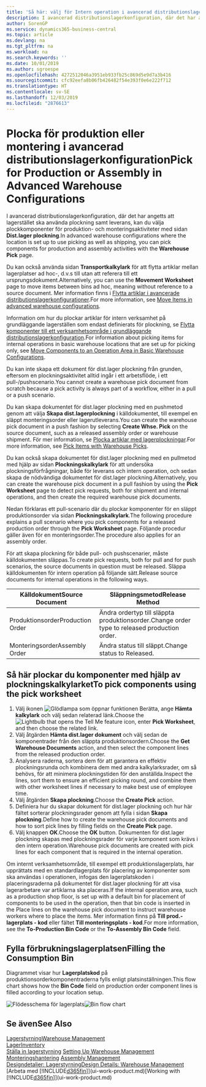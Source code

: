 ```yaml
---
title: 'Så här: välj för Intern operation i avancerad distributionslagerkonfiguration | Microsoft Docs'
description: I avancerad distributionslagerkonfiguration, där det har angetts att lagerstället ska använda plockning samt leverans, kan du välja plockkomponenter för produktion- och monteringsaktiviteter med sidan **Dist.lager plockning**.
author: SorenGP
ms.service: dynamics365-business-central
ms.topic: article
ms.devlang: na
ms.tgt_pltfrm: na
ms.workload: na
ms.search.keywords: ''
ms.date: 10/01/2019
ms.author: sgroespe
ms.openlocfilehash: 4272512046a3951eb933fb25c869d5e9d7a3b416
ms.sourcegitcommit: cfc92eefa8b06fb426482f54e393f0e6e222f712
ms.translationtype: HT
ms.contentlocale: sv-SE
ms.lasthandoff: 12/03/2019
ms.locfileid: "2876613"
---
```

# <a name="pick-for-production-or-assembly-in-advanced-warehouse-configurations"></a><span data-ttu-id="2482e-103">Plocka för produktion eller montering i avancerad distributionslagerkonfiguration</span><span class="sxs-lookup"><span data-stu-id="2482e-103">Pick for Production or Assembly in Advanced Warehouse Configurations</span></span>
<span data-ttu-id="2482e-104">I avancerad distributionslagerkonfiguration, där det har angetts att lagerstället ska använda plockning samt leverans, kan du välja plockkomponenter för produktion- och monteringsaktiviteter med sidan **Dist.lager plockning**.</span><span class="sxs-lookup"><span data-stu-id="2482e-104">In advanced warehouse configurations where the location is set up to use picking as well as shipping, you can pick components for production and assembly activities with the **Warehouse Pick** page.</span></span>  

<span data-ttu-id="2482e-105">Du kan också använda sidan **Transportkalkylark** för att flytta artiklar mellan lagerplatser ad hoc-, d.v.s till utan att referera till ett ursprungsdokument.</span><span class="sxs-lookup"><span data-stu-id="2482e-105">Alternatively, you can use the **Movement Worksheet** page to move items between bins ad hoc, meaning without reference to a source document.</span></span> <span data-ttu-id="2482e-106">Mer information finns i [Flytta artiklar i avancerade distributionslagerkonfigurationer](warehouse-how-to-move-items-in-advanced-warehousing.md).</span><span class="sxs-lookup"><span data-stu-id="2482e-106">For more information, see [Move Items in advanced warehouse configurations](warehouse-how-to-move-items-in-advanced-warehousing.md).</span></span>  

<span data-ttu-id="2482e-107">Information om hur du plockar artiklar för intern verksamhet på grundläggande lagerställen som endast definierats för plockning, se [Flytta komponenter till ett verksamhetsområde i grundläggande distributionslagerkonfiguration](warehouse-how-to-move-components-to-an-operation-area-in-basic-warehousing.md).</span><span class="sxs-lookup"><span data-stu-id="2482e-107">For information about picking items for internal operations in basic warehouse locations that are set up for picking only, see [Move Components to an Operation Area in Basic Warehouse Configurations](warehouse-how-to-move-components-to-an-operation-area-in-basic-warehousing.md).</span></span>  

<span data-ttu-id="2482e-108">Du kan inte skapa ett dokument för dist.lager plockning från grunden, eftersom en plockningsaktivitet alltid ingår i ett arbetsflöde, i ett pull-/pushscenario.</span><span class="sxs-lookup"><span data-stu-id="2482e-108">You cannot create a warehouse pick document from scratch because a pick activity is always part of a workflow, either in a pull or a push scenario.</span></span>  

<span data-ttu-id="2482e-109">Du kan skapa dokumentet för dist.lager plockning med en pushmetod genom att välja **Skapa dist.lagerplockning** i källdokumentet, till exempel en släppt monteringsorder eller lagerutleverans.</span><span class="sxs-lookup"><span data-stu-id="2482e-109">You can create the warehouse pick document in a push fashion by selecting **Create Whse. Pick** on the source document, such as a released assembly order or warehouse shipment.</span></span> <span data-ttu-id="2482e-110">För mer information, se [Plocka artiklar med lagerplockningar](warehouse-how-to-pick-items-for-warehouse-shipment.md).</span><span class="sxs-lookup"><span data-stu-id="2482e-110">For more information, see [Pick Items with Warehouse Picks](warehouse-how-to-pick-items-for-warehouse-shipment.md).</span></span>  

<span data-ttu-id="2482e-111">Du kan också skapa dokumentet för dist.lager plockning med en pullmetod med hjälp av sidan **Plockningskalkylark** för att undersöka plockningsförfrågningar, både för leverans och intern operation, och sedan skapa de nödvändiga dokumentet för dist.lager plockning.</span><span class="sxs-lookup"><span data-stu-id="2482e-111">Alternatively, you can create the warehouse pick document in a pull fashion by using the **Pick Worksheet** page to detect pick requests, both for shipment and internal operations, and then create the required warehouse pick documents.</span></span>  

<span data-ttu-id="2482e-112">Nedan förklaras ett pull-scenario där du plockar komponenter för en släppt produktionsorder via sidan **Plockningskalkylark**.</span><span class="sxs-lookup"><span data-stu-id="2482e-112">The following procedure explains a pull scenario where you pick components for a released production order through the **Pick Worksheet** page.</span></span> <span data-ttu-id="2482e-113">Följande procedur gäller även för en monteringsorder.</span><span class="sxs-lookup"><span data-stu-id="2482e-113">The procedure also applies for an assembly order.</span></span>  

<span data-ttu-id="2482e-114">För att skapa plockning för både pull- och pushscenarier, måste källdokumenten släppas.</span><span class="sxs-lookup"><span data-stu-id="2482e-114">To create pick requests, both for pull and for push scenarios, the source documents in question must be released.</span></span> <span data-ttu-id="2482e-115">Släppa källdokumenten för intern operation på följande sätt.</span><span class="sxs-lookup"><span data-stu-id="2482e-115">Release source documents for internal operations in the following ways.</span></span>  

|<span data-ttu-id="2482e-116">Källdokument</span><span class="sxs-lookup"><span data-stu-id="2482e-116">Source Document</span></span>|<span data-ttu-id="2482e-117">Släppningsmetod</span><span class="sxs-lookup"><span data-stu-id="2482e-117">Release Method</span></span>|  
|---------------------|--------------------|  
|<span data-ttu-id="2482e-118">Produktionsorder</span><span class="sxs-lookup"><span data-stu-id="2482e-118">Production Order</span></span>|<span data-ttu-id="2482e-119">Ändra ordertyp till släppta produktionsorder.</span><span class="sxs-lookup"><span data-stu-id="2482e-119">Change order type to released production order.</span></span>|  
|<span data-ttu-id="2482e-120">Monteringsorder</span><span class="sxs-lookup"><span data-stu-id="2482e-120">Assembly Order</span></span>|<span data-ttu-id="2482e-121">Ändra status till släppt.</span><span class="sxs-lookup"><span data-stu-id="2482e-121">Change status to Released.</span></span>|  

## <a name="to-pick-components-using-the-pick-worksheet"></a><span data-ttu-id="2482e-122">Så här plockar du komponenter med hjälp av plockningskalkylarket</span><span class="sxs-lookup"><span data-stu-id="2482e-122">To pick components using the pick worksheet</span></span>  
1.  <span data-ttu-id="2482e-123">Välj ikonen ![Glödlampa som öppnar funktionen Berätta](media/ui-search/search_small.png "Berätta vad du vill göra"), ange **Hämta kalkylark** och välj sedan relaterad länk.</span><span class="sxs-lookup"><span data-stu-id="2482e-123">Choose the ![Lightbulb that opens the Tell Me feature](media/ui-search/search_small.png "Tell me what you want to do") icon, enter **Pick Worksheet**, and then choose the related link.</span></span>  
2.  <span data-ttu-id="2482e-124">Välj åtgärden **Hämta dist.lager dokument** och välj sedan de komponentrader från den släppta produktionsordern.</span><span class="sxs-lookup"><span data-stu-id="2482e-124">Choose the **Get Warehouse Documents** action, and then select the component lines from the released production order.</span></span>  
3.  <span data-ttu-id="2482e-125">Analysera raderna, sortera dem för att garantera en effektiv plockningsrunda och kombinera dem med andra kalkylarksrader, om så behövs, för att minimera plockningstiden för den anställda.</span><span class="sxs-lookup"><span data-stu-id="2482e-125">Inspect the lines, sort them to ensure an efficient picking round, and combine them with other worksheet lines if necessary to make best use of employee time.</span></span>  
4.  <span data-ttu-id="2482e-126">Välj åtgärden **Skapa plockning**.</span><span class="sxs-lookup"><span data-stu-id="2482e-126">Choose the **Create Pick** action.</span></span>  
5.  <span data-ttu-id="2482e-127">Definiera hur du skapar dokument för dist.lager plockning och hur här fältet sorterar plockningsrader genom att fylla i sidan **Skapa plockning**.</span><span class="sxs-lookup"><span data-stu-id="2482e-127">Define how to create the warehouse pick documents and how to sort pick lines by filling fields on the **Create Pick** page.</span></span>  
6.  <span data-ttu-id="2482e-128">Välj knappen **OK**.</span><span class="sxs-lookup"><span data-stu-id="2482e-128">Choose the **OK** button.</span></span> <span data-ttu-id="2482e-129">Dokumenten för dist.lager plockning skapas med plockningsrader för varje komponent som krävs i den intern operation.</span><span class="sxs-lookup"><span data-stu-id="2482e-129">Warehouse pick documents are created with pick lines for each component that is required in the internal operation.</span></span>  

<span data-ttu-id="2482e-130">Om internt verksamhetsområde, till exempel ett produktionslagerplats, har upprättats med en standardlagerplats för placering av komponenter som ska användas i operationen, infogas den lagerplatskoden i placeringsraderna på dokumentet för dist.lager plockning för att visa lagerarbetare var artiklarna ska placeras.</span><span class="sxs-lookup"><span data-stu-id="2482e-130">If the internal operation area, such as a production shop floor, is set up with a default bin for placement of components to be used in the operation, then that bin code is inserted in the Place lines on the warehouse pick document to instruct warehouse workers where to place the items.</span></span> <span data-ttu-id="2482e-131">Mer information finns på **Till prod.-lagerplats - kod** eller fältet **Till monteringsplats - kod**.</span><span class="sxs-lookup"><span data-stu-id="2482e-131">For more information, see the **To-Production Bin Code** or the **To-Assembly Bin Code** field.</span></span>

## <a name="filling-the-consumption-bin"></a><span data-ttu-id="2482e-132">Fylla förbrukningslagerplatsen</span><span class="sxs-lookup"><span data-stu-id="2482e-132">Filling the Consumption Bin</span></span>
<span data-ttu-id="2482e-133">Diagrammet visar hur **Lagerplatskod** på produktionsorderkomponentraderna fylls enligt platsinställningen.</span><span class="sxs-lookup"><span data-stu-id="2482e-133">This flow chart shows how the **Bin Code** field on production order component lines is filled according to your location setup.</span></span>

<span data-ttu-id="2482e-134">![Flödesschema för lagerplats](media/binflow.png "BinFlow")</span><span class="sxs-lookup"><span data-stu-id="2482e-134">![Bin flow chart](media/binflow.png "BinFlow")</span></span>  

## <a name="see-also"></a><span data-ttu-id="2482e-135">Se även</span><span class="sxs-lookup"><span data-stu-id="2482e-135">See Also</span></span>
[<span data-ttu-id="2482e-136">Lagerstyrning</span><span class="sxs-lookup"><span data-stu-id="2482e-136">Warehouse Management</span></span>](warehouse-manage-warehouse.md)  
[<span data-ttu-id="2482e-137">Lager</span><span class="sxs-lookup"><span data-stu-id="2482e-137">Inventory</span></span>](inventory-manage-inventory.md)  
<span data-ttu-id="2482e-138">[Ställa in lagerstyrning](warehouse-setup-warehouse.md)   </span><span class="sxs-lookup"><span data-stu-id="2482e-138">[Setting Up Warehouse Management](warehouse-setup-warehouse.md)   </span></span>  
<span data-ttu-id="2482e-139">[Monteringshantering](assembly-assemble-items.md)  </span><span class="sxs-lookup"><span data-stu-id="2482e-139">[Assembly Management](assembly-assemble-items.md)  </span></span>  
[<span data-ttu-id="2482e-140">Designdetaljer: Lagerstyrning</span><span class="sxs-lookup"><span data-stu-id="2482e-140">Design Details: Warehouse Management</span></span>](design-details-warehouse-management.md)  
<span data-ttu-id="2482e-141">[Arbeta med [!INCLUDE[d365fin](includes/d365fin_md.md)]](ui-work-product.md)</span><span class="sxs-lookup"><span data-stu-id="2482e-141">[Working with [!INCLUDE[d365fin](includes/d365fin_md.md)]](ui-work-product.md)</span></span>
